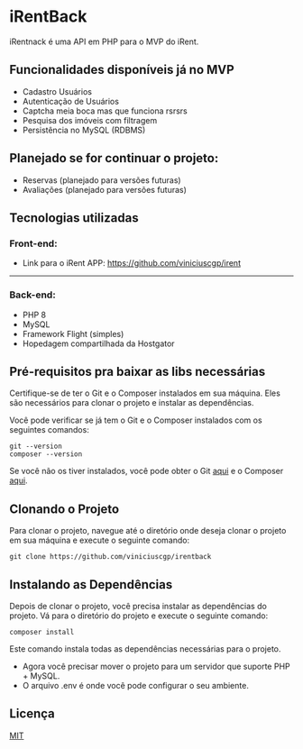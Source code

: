 # iRentBack

iRentnack é uma API em PHP para o MVP do iRent.


## Funcionalidades disponíveis já no MVP

- Cadastro Usuários
- Autenticação de Usuários
- Captcha meia boca mas que funciona rsrsrs
- Pesquisa dos imóveis com filtragem
- Persistência no MySQL (RDBMS)

## Planejado se for continuar o projeto:

- Reservas (planejado para versões futuras)
- Avaliações (planejado para versões futuras)

## Tecnologias utilizadas

### Front-end:

* Link para o iRent APP: https://github.com/viniciuscgp/irent
---

### Back-end:

- PHP 8
- MySQL
- Framework Flight (simples)
- Hopedagem compartilhada da Hostgator



## Pré-requisitos pra baixar as libs necessárias

Certifique-se de ter o Git e o Composer instalados em sua máquina. Eles são necessários para clonar o projeto e instalar as dependências.

Você pode verificar se já tem o Git e o Composer instalados com os seguintes comandos:

```
git --version
composer --version
```

Se você não os tiver instalados, você pode obter o Git [aqui](https://git-scm.com/downloads) e o Composer [aqui](https://getcomposer.org/download/).

## Clonando o Projeto

Para clonar o projeto, navegue até o diretório onde deseja clonar o projeto em sua máquina e execute o seguinte comando:

```
git clone https://github.com/viniciuscgp/irentback
```

## Instalando as Dependências

Depois de clonar o projeto, você precisa instalar as dependências do projeto. Vá para o diretório do projeto e execute o seguinte comando:

```
composer install
```

Este comando instala todas as dependências necessárias para o projeto.

* Agora você precisar mover o projeto para um servidor que suporte PHP + MySQL. 
* O arquivo .env é onde você pode configurar o seu ambiente.



## Licença

[MIT](https://choosealicense.com/licenses/mit/)

